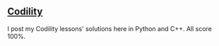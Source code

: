 ## [Codility](https://app.codility.com/programmers/lessons/)

I post my Codility lessons' solutions here in Python and C++. All score 100%.
